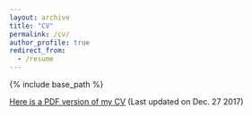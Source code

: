 ```yaml
---
layout: archive
title: "CV"
permalink: /cv/
author_profile: true
redirect_from:
  - /resume
---
```


{% include base_path %}

[Here is a PDF version of my
CV](https://github.com/aboustati/aboustati.github.io/blob/master/files/boustati-cv.pdf)
(Last updated on Dec. 27 2017)
